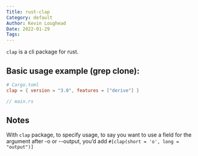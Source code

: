 ```yaml
---  
Title: rust-clap  
Category: default  
Author: Kevin Loughead  
Date: 2022-01-29  
Tags:   
---  
```


`clap` is a cli package for rust. 

## Basic usage example (grep clone):

```toml
# Cargo.toml
clap = { version = "3.0", features = ["derive"] }
```

```rust
// main.rs
```

## Notes
With `clap` package, to specify usage, to say you want to use a field for the argument after -o or --output, you’d add `#[clap(short = 'o', long = "output")]`